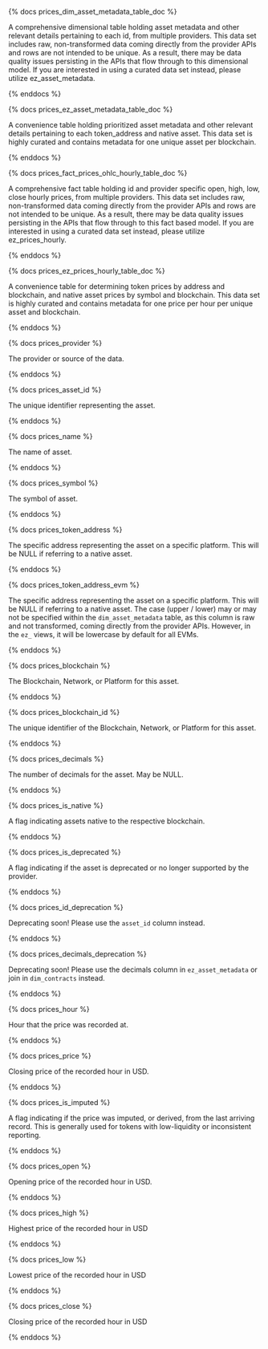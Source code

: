 {% docs prices_dim_asset_metadata_table_doc %}

A comprehensive dimensional table holding asset metadata and other relevant details pertaining to each id, from multiple providers. This data set includes raw, non-transformed data coming directly from the provider APIs and rows are not intended to be unique. As a result, there may be data quality issues persisting in the APIs that flow through to this dimensional model. If you are interested in using a curated data set instead, please utilize ez_asset_metadata.

{% enddocs %}

{% docs prices_ez_asset_metadata_table_doc %}

A convenience table holding prioritized asset metadata and other relevant details pertaining to each token_address and native asset. This data set is highly curated and contains metadata for one unique asset per blockchain.

{% enddocs %}

{% docs prices_fact_prices_ohlc_hourly_table_doc %}

A comprehensive fact table holding id and provider specific open, high, low, close hourly prices, from multiple providers. This data set includes raw, non-transformed data coming directly from the provider APIs and rows are not intended to be unique. As a result, there may be data quality issues persisting in the APIs that flow through to this fact based model. If you are interested in using a curated data set instead, please utilize ez_prices_hourly.

{% enddocs %}

{% docs prices_ez_prices_hourly_table_doc %}

A convenience table for determining token prices by address and blockchain, and native asset prices by symbol and blockchain. This data set is highly curated and contains metadata for one price per hour per unique asset and blockchain.

{% enddocs %}

{% docs prices_provider %}

The provider or source of the data.

{% enddocs %}

{% docs prices_asset_id %}

The unique identifier representing the asset.

{% enddocs %}

{% docs prices_name %}

The name of asset.

{% enddocs %}

{% docs prices_symbol %}

The symbol of asset.

{% enddocs %}

{% docs prices_token_address %}

The specific address representing the asset on a specific platform. This will be NULL if referring to a native asset.

{% enddocs %}

{% docs prices_token_address_evm %}

The specific address representing the asset on a specific platform. This will be NULL if referring to a native asset. The case (upper / lower) may or may not be specified within the `dim_asset_metadata` table, as this column is raw and not transformed, coming directly from the provider APIs. However, in the `ez_` views, it will be lowercase by default for all EVMs.

{% enddocs %}

{% docs prices_blockchain %}

The Blockchain, Network, or Platform for this asset.

{% enddocs %}

{% docs prices_blockchain_id %}

The unique identifier of the Blockchain, Network, or Platform for this asset.

{% enddocs %}

{% docs prices_decimals %}

The number of decimals for the asset. May be NULL.

{% enddocs %}

{% docs prices_is_native %}

A flag indicating assets native to the respective blockchain.

{% enddocs %}

{% docs prices_is_deprecated %}

A flag indicating if the asset is deprecated or no longer supported by the provider.

{% enddocs %}

{% docs prices_id_deprecation %}

Deprecating soon! Please use the `asset_id` column instead.

{% enddocs %}

{% docs prices_decimals_deprecation %}

Deprecating soon! Please use the decimals column in `ez_asset_metadata` or join in `dim_contracts` instead.

{% enddocs %}

{% docs prices_hour %}

Hour that the price was recorded at.

{% enddocs %}

{% docs prices_price %}

Closing price of the recorded hour in USD.

{% enddocs %}

{% docs prices_is_imputed %}

A flag indicating if the price was imputed, or derived, from the last arriving record. This is generally used for tokens with low-liquidity or inconsistent reporting.

{% enddocs %}

{% docs prices_open %}

Opening price of the recorded hour in USD.

{% enddocs %}

{% docs prices_high %}

Highest price of the recorded hour in USD

{% enddocs %}

{% docs prices_low %}

Lowest price of the recorded hour in USD

{% enddocs %}

{% docs prices_close %}

Closing price of the recorded hour in USD

{% enddocs %}
